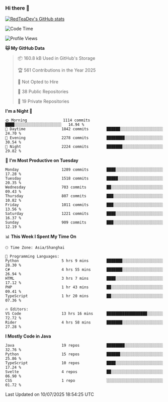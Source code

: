 ### Hi there 👋

<!--
**RedTeaDev/RedTeaDev** is a ✨ _special_ ✨ repository because its `README.md` (this file) appears on your GitHub profile.

Here are some ideas to get you started:

- 🔭 I’m currently working on ...
- 🌱 I’m currently learning ...
- 👯 I’m looking to collaborate on ...
- 🤔 I’m looking for help with ...
- 💬 Ask me about ...
- 📫 How to reach me: ...
- 😄 Pronouns: ...
- ⚡ Fun fact: ...
-->

<!--
[![wakatime](https://wakatime.com/badge/user/6b101ed0-04c0-4490-9283-eb61f2efff96.svg)](https://wakatime.com/@6b101ed0-04c0-4490-9283-eb61f2efff96)
!-->

[![RedTeaDev's GitHub stats](https://github-readme-stats.vercel.app/api?username=RedTeaDev\&include_all_commits=true)](https://github.com/anuraghazra/github-readme-stats)
<!--
[![willianrod's wakatime stats](https://github-readme-stats.vercel.app/api/wakatime?username=RedTeaDev)](https://github.com/anuraghazra/github-readme-stats)
!-->
<!--START_SECTION:waka-->
![Code Time](http://img.shields.io/badge/Code%20Time-3%2C362%20hrs%207%20mins-blue)

![Profile Views](http://img.shields.io/badge/Profile%20Views-0-blue)

**🐱 My GitHub Data** 

> 📦 160.8 kB Used in GitHub's Storage 
 > 
> 🏆 561 Contributions in the Year 2025
 > 
> 🚫 Not Opted to Hire
 > 
> 📜 38 Public Repositories 
 > 
> 🔑 19 Private Repositories 
 > 
**I'm a Night 🦉** 

```text
🌞 Morning                1114 commits        ████░░░░░░░░░░░░░░░░░░░░░   14.94 % 
🌆 Daytime                1842 commits        ██████░░░░░░░░░░░░░░░░░░░   24.70 % 
🌃 Evening                2278 commits        ████████░░░░░░░░░░░░░░░░░   30.54 % 
🌙 Night                  2224 commits        ███████░░░░░░░░░░░░░░░░░░   29.82 % 
```
📅 **I'm Most Productive on Tuesday** 

```text
Monday                   1289 commits        ████░░░░░░░░░░░░░░░░░░░░░   17.28 % 
Tuesday                  1518 commits        █████░░░░░░░░░░░░░░░░░░░░   20.35 % 
Wednesday                703 commits         ██░░░░░░░░░░░░░░░░░░░░░░░   09.43 % 
Thursday                 807 commits         ███░░░░░░░░░░░░░░░░░░░░░░   10.82 % 
Friday                   1011 commits        ███░░░░░░░░░░░░░░░░░░░░░░   13.56 % 
Saturday                 1221 commits        ████░░░░░░░░░░░░░░░░░░░░░   16.37 % 
Sunday                   909 commits         ███░░░░░░░░░░░░░░░░░░░░░░   12.19 % 
```


📊 **This Week I Spent My Time On** 

```text
🕑︎ Time Zone: Asia/Shanghai

💬 Programming Languages: 
Python                   5 hrs 9 mins        ███████░░░░░░░░░░░░░░░░░░   28.30 % 
C#                       4 hrs 55 mins       ███████░░░░░░░░░░░░░░░░░░   26.94 % 
HTML                     3 hrs 7 mins        ████░░░░░░░░░░░░░░░░░░░░░   17.12 % 
PHP                      1 hr 43 mins        ██░░░░░░░░░░░░░░░░░░░░░░░   09.41 % 
TypeScript               1 hr 20 mins        ██░░░░░░░░░░░░░░░░░░░░░░░   07.36 % 

🔥 Editors: 
VS Code                  13 hrs 16 mins      ██████████████████░░░░░░░   72.72 % 
Rider                    4 hrs 58 mins       ███████░░░░░░░░░░░░░░░░░░   27.28 % 
```

**I Mostly Code in Java** 

```text
Java                     19 repos            ████████░░░░░░░░░░░░░░░░░   32.76 % 
Python                   15 repos            ██████░░░░░░░░░░░░░░░░░░░   25.86 % 
TypeScript               10 repos            ████░░░░░░░░░░░░░░░░░░░░░   17.24 % 
Svelte                   4 repos             ██░░░░░░░░░░░░░░░░░░░░░░░   06.90 % 
CSS                      1 repo              ░░░░░░░░░░░░░░░░░░░░░░░░░   01.72 % 
```




 Last Updated on 10/07/2025 18:54:25 UTC
<!--END_SECTION:waka-->


